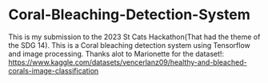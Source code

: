 # Coral-Bleaching-Detection-System
This is my submission to the 2023 St Cats Hackathon(That had the theme of the SDG 14). This is a Coral bleaching detection system using Tensorflow and image processing.
Thanks alot to Marionette for the dataset!:
https://www.kaggle.com/datasets/vencerlanz09/healthy-and-bleached-corals-image-classification
